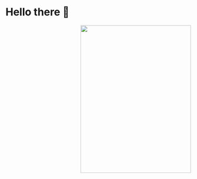 # Hello there 👋

<img src="https://cdn.discordapp.com/attachments/946817974973657128/946818014253297704/hqdefault.jpg" width=300px height=400px align="right" />

